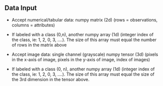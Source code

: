 ## Data Input

* Accept numerical/tabular data: numpy matrix (2d) (rows = observations, columns = attributes)

* If labeled with a class (0,n), another numpy array (1d) (integer index of the class, ie: 1, 2, 0, 3, ....). The size of this array must equal the number of rows in the matrix above

* Accept image data: single channel (grayscale) numpy tensor (3d) (pixels in the x-axis of image, pixels in the y-axis of image, index of images)

* If labeled with a class (0, n), another numpy array (1d) (integer index of the class, ie: 1, 2, 0, 3, ....). The size of this array must equal the size of the 3rd dimension in the tensor above.
